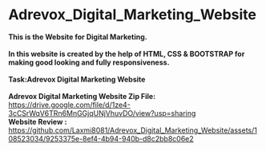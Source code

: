 # Adrevox_Digital_Marketing_Website
 <b> This is the Website for Digital Marketing.</b> <br><br>
 <b> In this website is created by the help of HTML, CSS & BOOTSTRAP  for making good looking and fully responsiveness.</b><br><br>
 <b> Task:Adrevox Digital Marketing Website</b> <br><br>
 <b> Adrevox Digital Marketing Website Zip File: </b><br>
 https://drive.google.com/file/d/1ze4-3cCSrWqV6TRn6MnGGjqUNjVhuvDO/view?usp=sharing
 <br>
 <b> Website Review : </b><br>
https://github.com/Laxmi8081/Adrevox_Digital_Marketing_Website/assets/108523034/9253375e-8ef4-4b94-940b-d8c2bb8c06e2


 
